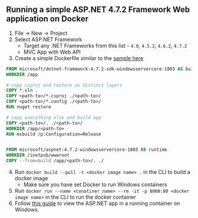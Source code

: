 ## Running a simple ASP.NET 4.7.2 Framework Web application on Docker


1. File -> New -> Project
2. Select ASP.NET Framework
    - Target any .NET Frameworks from this list - `4.0`, `4.5.2`, `4.6.2`, `4.7.2`
    - MVC App with Web API
3. Create a simple Dockerfile similar to the [sample here](./WebApp/Dockerfile)
````dockerfile
FROM microsoft/dotnet-framework:4.7.2-sdk-windowsservercore-1803 AS build
WORKDIR /app

# copy csproj and restore as distinct layers
COPY *.sln .
COPY <path-to>/*.csproj ./<path-to>/
COPY <path-to>/*.config ./<path-to>/
RUN nuget restore

# copy everything else and build app
COPY <path-to>/. ./<path-to>/
WORKDIR /app/<path-to>
RUN msbuild /p:Configuration=Release


FROM microsoft/aspnet:4.7.2-windowsservercore-1803 AS runtime
WORKDIR /inetpub/wwwroot
COPY --from=build /app/<path-to>/. ./
````
4. Run `docker build --pull -t <docker image name> .` in the CLI to build a docker image
    - Make sure you have set Docker to run Windows containers 
5. Run `docker run --name <conatiner name> --rm -it -p 8000:80 <docker image name>` in the CLI to run the docker container
6. Follow [this guide](https://github.com/microsoft/dotnet-framework-docker/blob/master/samples/aspnetapp/README.md#view-the-aspnet-app-in-a-running-container-on-windows) to view the ASP.NET app in a running container on Windows.